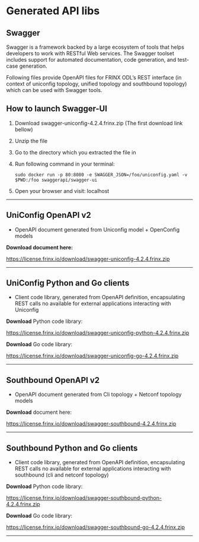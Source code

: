# Generated API libs

## Swagger

Swagger is a framework backed by a large ecosystem of tools that helps
developers to work with RESTful Web services. The Swagger toolset
includes support for automated documentation, code generation, and
test-case generation.

Following files provide OpenAPI files for FRINX ODL’s REST interface (in
context of uniconfig topology, unified topology and southbound topology)
which can be used with Swagger tools.

## How to launch Swagger-UI

1. Download swagger-uniconfig-4.2.4.frinx.zip (The first download link
    bellow)
2. Unzip the file
3. Go to the directory which you extracted the file in
4. Run following command in your terminal:

   ```
   sudo docker run -p 80:8080 -e SWAGGER_JSON=/foo/uniconfig.yaml -v $PWD:/foo swaggerapi/swagger-ui
   ```
5.  Open your browser and visit: localhost

---

## UniConfig OpenAPI v2

- OpenAPI document generated from Uniconfig model + OpenConfig models

**Download document here:**

[<https://license.frinx.io/download/swagger-uniconfig-4.2.4.frinx.zip>](https://license.frinx.io/download/swagger-uniconfig-4.2.4.frinx.zip)

---

## UniConfig Python and Go clients

-   Client code library, generated from OpenAPI definition,
    encapsulating REST calls no available for external applications
    interacting with Uniconfig

**Download** Python code library:

[<https://license.frinx.io/download/swagger-uniconfig-python-4.2.4.frinx.zip>](https://license.frinx.io/download/swagger-uniconfig-python-4.2.4.frinx.zip)

**Download** Go code library:

[<https://license.frinx.io/download/swagger-uniconfig-go-4.2.4.frinx.zip>](https://license.frinx.io/download/swagger-uniconfig-go-4.2.4.frinx.zip)

---

Southbound OpenAPI v2
---------------------

-   OpenAPI document generated from Cli topology + Netconf topology
    models

**Download** document here:

[<https://license.frinx.io/download/swagger-southbound-4.2.4.frinx.zip>](https://license.frinx.io/download/swagger-southbound-4.2.4.frinx.zip)

---

Southbound Python and Go clients
--------------------------------

-   Client code library, generated from OpenAPI definition,
    encapsulating REST calls no available for external applications
    interacting with southbound (cli and netconf topology)

**Download** Python code library:

[<https://license.frinx.io/download/swagger-southbound-python-4.2.4.frinx.zip>](https://license.frinx.io/download/swagger-southbound-python-4.2.4.frinx.zip)

**Download** Go code library:

[<https://license.frinx.io/download/swagger-southbound-go-4.2.4.frinx.zip>](https://license.frinx.io/download/swagger-southbound-go-4.2.4.frinx.zip)

* * * * *
